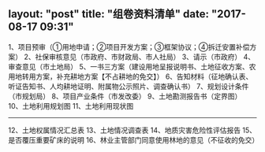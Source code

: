layout: "post"
title: "组卷资料清单"
date: "2017-08-17 09:31"
---

1、项目预审（①用地申请；②项目开发方案；③框架协议；④拆迁安置补偿方案）
2、社保审核意见（市政府、市财政局、市人社局）
3、请示（市政府）
4、审查意见（市土地局）
5、一书三方案（建设用地呈报说明书、土地征收方案、农用地转用方案，补充耕地方案【不占耕地的免交】）
6、告知材料（征地确认表、听证告知书、人均耕地证明、附属物公示照片、调查确认书）
7、规划设计条件（市规划局）
8、项目产业条件（市发改委）
9、土地勘测报告书（定界图）
10、土地利用规划图
11、土地利用现状图

---

12、土地权属情况汇总表
13、土地情况调查表
14、地质灾害危险性评估报告
15、是否覆压重要矿床的说明
16、林业主管部门同意使用林地的意见（不征收的免交）
